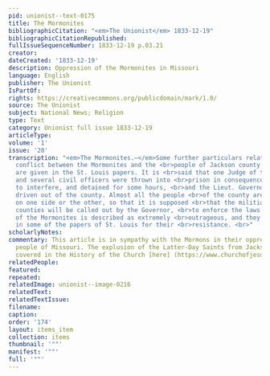 ```yaml
---
pid: unionist--text-0175
title: The Mormonites
bibliographicCitation: "<em>The Unionist</em> 1833-12-19"
bibliographicCitationRepublished: 
fullIssueSequenceNumber: 1833-12-19 p.03.21
creator: 
dateCreated: '1833-12-19'
description: Oppression of the Mormonites in Missouri
language: English
publisher: The Unionist
IsPartOf: 
rights: https://creativecommons.org/publicdomain/mark/1.0/
source: The Unionist
subject: National News; Religion
type: Text
category: Unionist full issue 1833-12-19
articleType: 
volume: '1'
issue: '20'
transcription: "<em>The Mormonites.—</em>Some further particulars relating to the
  conflict between the Mormonites and the <br>people of Jackson county in Missouri
  are given in the St. Louis papers. It is <br>said that one Judge of the circuit,
  and several civil officers were thrown into <br>prison in consequence of an attempt
  to interfere, and detained for some hours, <br>and the Lieut. Governor had been
  driven out of the county. Almost all the people <br>of the county are concerned
  on one side or the other, so that it is supposed <br>that the militia of the neighboring
  counties will be called out by the Governor, <br>to enforce the laws. The treatment
  of the Mormonites is described as extremely <br>outrageous, and they are commended
  in some of the papers of St. Louis for their <br>resistance. <br>"
scholarlyNotes: 
commentary: This article is in sympathy with the Mormons in their oppression by the
  people of Missouri. The explusion of the Latter-Day Saints from Jackson County is
  covered in the History of the Church [here] (https://www.churchofjesuschrist.org/manual/church-history-in-the-fulness-of-times/chapter-eleven?lang=eng)
relatedPeople: 
featured: 
repeated: 
relatedImage: unionist--image-0216
relatedText: 
relatedTextIssue: 
filename: 
caption: 
order: '174'
layout: items_item
collection: items
thumbnail: '""'
manifest: '""'
full: '""'
---
```

